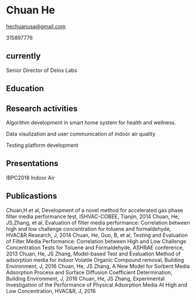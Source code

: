 # Chuan He

hechuanusa@gmail.com 

315897776

## currently

Senior Director of Delos Labs

## Education



## Research activities

Algorithm development in smart home system for health and wellness.

Data visulization and user communication of indoor air quality

Testing platform development 





## Presentations

IBPC2018
Indoor Air



## Publicastions
Chuan,H et al, Development of a novel method for accelerated gas phase filter media performance test, ISHVAC-COBEE, Tianjin, 2014 
Chuan, He, JS,Zhang, et al, Evaluation of filter media performance: Correlation between high and low challenge concentration for toluene and formaldehyde, HVAC&R Research, J, 2014 
Chuan, He, Guo, B, et al, Testing and Evaluation of Filter Media Performance: Correlation between High and Low Challenge Concentration Tests for Toluene and Formaldehyde, ASHRAE conference, 2013
Chuan, He, JS Zhang, Model-based Test and Evaluation Method of adsorption media for indoor Volatile Organic Compound removal, Building Environment, J, 2016
Chuan, He, JS Zhang, A New Model for Sorbent Media Adsorption Process and Surface Diffusion Coefficient Determination, Building Environment, J, 2016
Chuan, He, JS Zhang, Experimental Investigation of the Performance of Physical Adsorption Media At High and Low Concentration, HVAC&R, J, 2016



